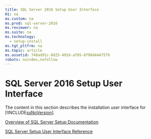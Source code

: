 ```yaml
---
title: SQL Server 2016 Setup User Interface
H1: na
ms.custom: na
ms.prod: sql-server-2016
ms.reviewer: na
ms.suite: na
ms.technology: 
  - setup-install
ms.tgt_pltfrm: na
ms.topic: article
ms.assetid: 748ad91c-0d25-491d-af85-8f96d4447579
robots: noindex,nofollow
---
```

# SQL Server 2016 Setup User Interface
  The content in this section describes the installation user interface for [!INCLUDE[ssNoVersion](../../Topics/TopicNameContainA/includes/ssNoVersion_md.md)].  
  
 [Overview of SQL Server Setup Documentation](../../Topics/TopicNameNotContainA/Overview-of-SQL-Server-Setup-Documentation.md)  
  
 [SQL Server Setup User Interface Reference](../../Topics/TopicNameNotContainA/SQL-Server-Setup-User-Interface-Reference.md)  
  
  